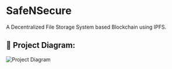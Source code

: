 
# SafeNSecure

A Decentralized File Storage System based Blockchain using IPFS.

## 🔧 Project Diagram:
![Project Diagram](https://i.gyazo.com/ed1138350f62602f117bbf039a444d95.png)
